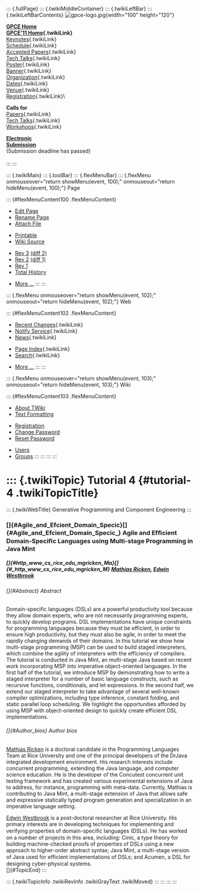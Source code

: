 ::: {.fullPage}
::: {.twikiMiddleContainer}
::: {.twikiLeftBar}
::: {.twikiLeftBarContents}
![gpce-logo.jpg](../pub/GPCE11/WebLeftBar/gpce-logo.jpg){width="100"
height="120"}

**[GPCE Home](http://program-transformation.org/Gpce)**\
**[GPCE\'11 Home](WebHome){.twikiLink}**\
[Keynotes](KeynoteSpeakers){.twikiLink}\
[Schedule](ConferenceProgram){.twikiLink}\
[Accepted Papers](AcceptedPapers){.twikiLink}\
[Tech Talks](TechTalks){.twikiLink}\
[Poster](Poster){.twikiLink}\
[Banner](Banner){.twikiLink}\
[Organization](ConferenceOrganization){.twikiLink}\
[Dates](ImportantDates){.twikiLink}\
[Venue](ConferenceVenue){.twikiLink}\
[Registration](ConferenceRegistration){.twikiLink}\

**Calls for**\
[Papers](CallForPapers){.twikiLink}\
[Tech Talks](CallForTechTalks){.twikiLink}\
[Workshops](Workshops){.twikiLink}

**[Electronic\
Submission](http://www.easychair.org/conferences/?conf=gpce11)**\
(Submission deadline has passed)\
\
:::
:::

::: {.twikiMain}
::: {.toolBar}
::: {.flexMenuBar}
::: {.flexMenu onmouseover="return showMenu(event, 100);" onmouseout="return hideMenu(event, 100);"}
Page

::: {#flexMenuContent100 .flexMenuContent}
-   [Edit
    Page](http://www.program-transformation.org/edit/GPCE11/Tutorial4AgileEfficientDSLs?t=1536828822)
-   [Rename
    Page](http://www.program-transformation.org/rename/GPCE11/Tutorial4AgileEfficientDSLs)
-   [Attach
    File](http://www.program-transformation.org/attach/GPCE11/Tutorial4AgileEfficientDSLs)

<!-- -->

-   [Printable](http://www.program-transformation.org/view/GPCE11/Tutorial4AgileEfficientDSLs?skin=print.pattern)
-   [Wiki
    Source](http://www.program-transformation.org/view/GPCE11/Tutorial4AgileEfficientDSLs?skin=text&raw=on&contenttype=text/plain)

<!-- -->

-   [Rev
    3](http://www.program-transformation.org/view/GPCE11/Tutorial4AgileEfficientDSLs?rev=1.3)
    [(diff 2)](http://www.program-transformation.org/rdiff/GPCE11/Tutorial4AgileEfficientDSLs?rev1=1.3&rev2=1.2)
-   [Rev
    2](http://www.program-transformation.org/view/GPCE11/Tutorial4AgileEfficientDSLs?rev=1.2)
    [(diff 1)](http://www.program-transformation.org/rdiff/GPCE11/Tutorial4AgileEfficientDSLs?rev1=1.2&rev2=1.1)
-   [Rev
    1](http://www.program-transformation.org/view/GPCE11/Tutorial4AgileEfficientDSLs?rev=1.1)
-   [Total
    History](http://www.program-transformation.org/rdiff/GPCE11/Tutorial4AgileEfficientDSLs)

<!-- -->

-   [More
    \...](http://www.program-transformation.org/oops/GPCE11/Tutorial4AgileEfficientDSLs?template=oopsmore&param1=1.3&param2=1.3)
:::
:::

::: {.flexMenu onmouseover="return showMenu(event, 102);" onmouseout="return hideMenu(event, 102);"}
Web

::: {#flexMenuContent102 .flexMenuContent}
-   [Recent Changes](WebChanges){.twikiLink}
-   [Notify Service](WebNotify){.twikiLink}
-   [News](WebNews){.twikiLink}

<!-- -->

-   [Page Index](WebIndex){.twikiLink}
-   [Search](WebSearch){.twikiLink}

<!-- -->

-   [More
    \...](http://www.program-transformation.org/oops/GPCE11/Tutorial4AgileEfficientDSLs?template=oopsmore&param1=1.3&param2=1.3)
:::
:::

::: {.flexMenu onmouseover="return showMenu(event, 103);" onmouseout="return hideMenu(event, 103);"}
Wiki

::: {#flexMenuContent103 .flexMenuContent}
-   [About
    TWiki](http://www.program-transformation.org/view/TWiki/WebHome)
-   [Text
    Formatting](http://www.program-transformation.org/view/TWiki/TextFormattingRules)

<!-- -->

-   [Registration](http://www.program-transformation.org/view/TWiki/TWikiRegistration)
-   [Change
    Password](http://www.program-transformation.org/view/TWiki/ChangePassword)
-   [Reset
    Password](http://www.program-transformation.org/view/TWiki/ResetPassword)

<!-- -->

-   [Users](http://www.program-transformation.org/view/Main/TWikiUsers)
-   [Groups](http://www.program-transformation.org/view/Main/TWikiGroups)
:::
:::
:::
:::

::: {.twikiTopic}
Tutorial 4 {#tutorial-4 .twikiTopicTitle}
==========

::: {.twikiWebTitle}
Generative Programming and Component Engineering
:::

### []{#Agile_and_Efcient_Domain_Specic}[]{#Agile_and_Efcient_Domain_Specic_} Agile and Efﬁcient Domain-Speciﬁc Languages using Multi-stage Programming in Java Mint

##### []{#http_www_cs_rice_edu_mgricken_Ma}[]{#_http_www_cs_rice_edu_mgricken_M} [Mathias Ricken](http://www.cs.rice.edu/~mgricken/), [Edwin Westbrook](http://www.cs.rice.edu/~emw4/)

###### []{#Abstract} Abstract

Domain-specific languages (DSLs) are a powerful productivity tool
because they allow domain experts, who are not necessarily programming
experts, to quickly develop programs. DSL implementations have unique
constraints for programming languages because they must be efficient, in
order to ensure high productivity, but they must also be agile, in order
to meet the rapidly changing demands of their domains. In this tutorial
we show how multi-stage programming (MSP) can be used to build staged
interpreters, which combine the agility of interpreters with the
efficiency of compilers. The tutorial is conducted in Java Mint, an
multi-stage Java based on recent work incorporating MSP into imperative
object-oriented languages. In the first half of the tutorial, we
introduce MSP by demonstrating how to write a staged interpreter for a
number of basic language constructs, such as recursive functions,
conditionals, and let expressions. In the second half, we extend our
staged interpreter to take advantage of several well-known compiler
optimizations, including type inference, constant folding, and static
parallel loop scheduling. We highlight the opportunities afforded by
using MSP with object-oriented design to quickly create efficient DSL
implementations.

###### []{#Author_bios} Author bios

[Mathias Ricken](http://www.cs.rice.edu/~mgricken/) is a doctoral
candidate in the Programming Languages Team at Rice University and one
of the principal developers of the DrJava integrated development
environment. His research interests include concurrent programming,
extending the Java language, and computer science education. He is the
developer of the Concutest concurrent unit testing framework and has
created various experimental extensions of Java to address, for
instance, programming with meta-data. Currently, Mathias is contributing
to Java Mint, a multi-stage extension of Java that allows safe and
expressive statically typed program generation and specialization in an
imperative language setting.

[Edwin Westbrook](http://www.cs.rice.edu/~emw4/) is a post-doctoral
researcher at Rice University. His primary interests are in developing
techniques for implementing and verifying properties of domain-speciﬁc
languages (DSLs). He has worked on a number of projects in this area,
including: Cinic, a type theory for building machine-checked proofs of
properties of DSLs using a new approach to higher-order abstract syntax;
Java Mint, a multi-stage version of Java used for efﬁcient
implementations of DSLs; and Acumen, a DSL for designing cyber-physical
systems.\
[]{#TopicEnd}
:::

::: {.twikiTopicInfo .twikiRevInfo .twikiGrayText .twikiMoved}
:::
:::
:::
:::

